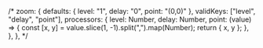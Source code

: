 /*  zoom: {
    defaults: { level: "1", delay: "0", point: "(0,0)" },
    validKeys: ["level", "delay", "point"],
    processors: {
      level: Number,
      delay: Number,
      point: (value) => {
        const [x, y] = value.slice(1, -1).split(",").map(Number);
        return { x, y };
      },
    },
  }, */